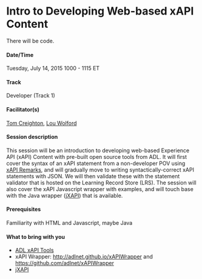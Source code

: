# Intro to Developing Web-based xAPI Content

There will be code.

#### Date/Time
Tuesday, July 14, 2015
1000 - 1115 ET

#### Track
Developer (Track 1)

#### Facilitator(s)
[Tom Creighton](https://www.linkedin.com/pub/tom-creighton/16/9b7/14), [Lou Wolford](https://www.linkedin.com/pub/lou-wolford/42/747/623) 

#### Session description
This session will be an introduction to developing web-based Experience API (xAPI) Content with pre-built open source tools from ADL. It will first cover the syntax of an xAPI statement from a non-developer POV using [xAPI Remarks](http://adlnet.github.io/xapi-remarks/), and will gradually move to writing syntactically-correct xAPI statements with JSON. We will then validate these with the statement validator that is hosted on the Learning Record Store (LRS). The session will also cover the xAPI Javascript wrapper with examples, and will touch base with the Java wrapper ([jXAPI](https://github.com/adlnet/jxapi)) that is available.

#### Prerequisites 
Familiarity with HTML and Javascript, maybe Java

#### What to bring with you
* [ADL xAPI Tools](http://adlnet.github.io/)
* xAPI Wrapper: http://adlnet.github.io/xAPIWrapper and https://github.com/adlnet/xAPIWrapper
* [jXAPI](https://github.com/adlnet/jxapi)